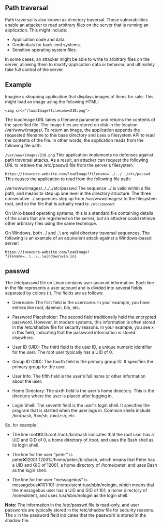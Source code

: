 ## Path traversal
Path traversal is also known as directory traversal. These vulnerabilities enable an attacker to read arbitrary files on the server that is running an application. This might include:
- Application code and data.
- Credentials for back-end systems.
- Sensitive operating system files.

In some cases, an attacker might be able to write to arbitrary files on the server, allowing them to modify application data or behavior, and ultimately take full control of the server.

## Example
Imagine a shopping application that displays images of items for sale. This might load an image using the following HTML:

`<img src="/loadImage?filename=218.png">`

The loadImage URL takes a filename parameter and returns the contents of the specified file. The image files are stored on disk in the location /var/www/images/. To return an image, the application appends the requested filename to this base directory and uses a filesystem API to read the contents of the file. In other words, the application reads from the following file path:

`/var/www/images/218.png`
This application implements no defenses against path traversal attacks. As a result, an attacker can request the following URL to retrieve the /etc/passwd file from the server's filesystem:

`https://insecure-website.com/loadImage?filename=../../../etc/passwd`
This causes the application to read from the following file path:

/var/www/images/../../../etc/passwd
The sequence ../  is valid within a file path, and means to step up one level in the directory structure. The three consecutive ../ sequences step up from /var/www/images/ to the filesystem root, and so the file that is actually read is:
`/etc/passwd`

On Unix-based operating systems, this is a standard file containing details of the users that are registered on the server, but an attacker could retrieve other arbitrary files using the same technique.

On Windows, both ../ and ..\ are valid directory traversal sequences. The following is an example of an equivalent attack against a Windows-based server:

`https://insecure-website.com/loadImage?filename=..\..\..\windows\win.ini`

## passwd 
The /etc/passwd file on Linux contains user account information. Each line in the file represents a user account and is divided into several fields separated by colons (:). The fields are as follows:

- Username: The first field is the username. In your example, you have entries like root, daemon, bin, etc.

- Password Placeholder: The second field traditionally held the encrypted password. However, in modern systems, this information is often stored in the /etc/shadow file for security reasons. In your example, you see x in this field, indicating that the password information is stored elsewhere.

- User ID (UID): The third field is the user ID, a unique numeric identifier for the user. The root user typically has a UID of 0.
 
- Group ID (GID): The fourth field is the primary group ID. It specifies the primary group for the user.

- User Info: The fifth field is the user's full name or other information about the user.

- Home Directory: The sixth field is the user's home directory. This is the directory where the user is placed after logging in.

- Login Shell: The seventh field is the user's login shell. It specifies the program that is started when the user logs in. Common shells include /bin/bash, /bin/sh, /bin/zsh, etc.

So, for example:

- The line root:x:0:0:root:/root:/bin/bash indicates that the root user has a UID and GID of 0, a home directory of /root, and uses the Bash shell as its login shell.

- The line for the user "peter" is peter:x:12001:12001::/home/peter:/bin/bash, which means that Peter has a UID and GID of 12001, a home directory of /home/peter, and uses Bash as the login shell.

- The line for the user "messagebus" is messagebus:x:101:101::/nonexistent:/usr/sbin/nologin, which means that the messagebus user has a UID and GID of 101, a home directory of /nonexistent, and uses /usr/sbin/nologin as the login shell.

**Note:** The information in the /etc/passwd file is read-only, and user passwords are typically stored in the /etc/shadow file for security reasons. The x in the password field indicates that the password is stored in the shadow file.